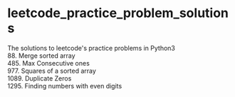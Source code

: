 # leetcode_practice_problem_solutions
The solutions to leetcode's practice problems in Python3 <br />
88. Merge sorted array<br />
485. Max Consecutive ones <br />
977. Squares of a sorted array <br />
1089. Duplicate Zeros<br />
1295. Finding numbers with even digits <br />
